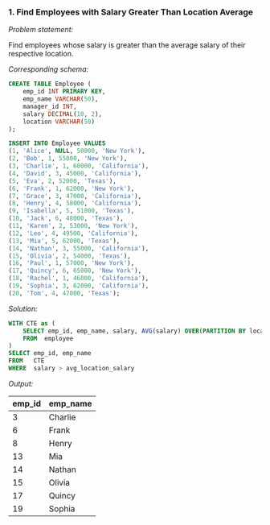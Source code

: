 ### 1. Find Employees with Salary Greater Than Location Average

*Problem statement:*  

Find employees whose salary is greater than the average salary of their respective location.

*Corresponding schema:*

```sql
CREATE TABLE Employee (
    emp_id INT PRIMARY KEY,
    emp_name VARCHAR(50),
    manager_id INT,
    salary DECIMAL(10, 2),
    location VARCHAR(50)
);

INSERT INTO Employee VALUES
(1, 'Alice', NULL, 50000, 'New York'),
(2, 'Bob', 1, 55000, 'New York'),
(3, 'Charlie', 1, 60000, 'California'),
(4, 'David', 3, 45000, 'California'),
(5, 'Eva', 2, 52000, 'Texas'),
(6, 'Frank', 1, 62000, 'New York'),
(7, 'Grace', 3, 47000, 'California'),
(8, 'Henry', 4, 58000, 'California'),
(9, 'Isabella', 5, 51000, 'Texas'),
(10, 'Jack', 6, 48000, 'Texas'),
(11, 'Karen', 2, 53000, 'New York'),
(12, 'Leo', 4, 49500, 'California'),
(13, 'Mia', 5, 62000, 'Texas'),
(14, 'Nathan', 3, 55000, 'California'),
(15, 'Olivia', 2, 54000, 'Texas'),
(16, 'Paul', 1, 57000, 'New York'),
(17, 'Quincy', 6, 65000, 'New York'),
(18, 'Rachel', 1, 46000, 'California'),
(19, 'Sophia', 3, 62000, 'California'),
(20, 'Tom', 4, 47000, 'Texas');
```

*Solution:*

```sql
WITH CTE as (
    SELECT emp_id, emp_name, salary, AVG(salary) OVER(PARTITION BY location) as avg_location_salary
    FROM  employee
)
SELECT emp_id, emp_name
FROM   CTE
WHERE  salary > avg_location_salary  
```

*Output:*

| emp_id | emp_name |
|--------|----------|
| 3      | Charlie  |
| 6      | Frank    |
| 8      | Henry    |
| 13     | Mia      |
| 14     | Nathan   |
| 15     | Olivia   |
| 17     | Quincy   |
| 19     | Sophia   |
